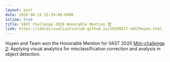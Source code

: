 ```yaml
---
layout: post
date: 2020-08-15 15:59:00-0400
inline: true
title: VAST Challenge 2020 Honorable Mention 🏆
link: https://idatavisualizationlab.github.io/20200817-VASTHuyen.html
---
```


Huyen and Team won the Honorable Mention for VAST 2020 [Mini-challenge 2](https://vast-challenge.github.io/2020/MC2.html): Applying visual 
analytics for misclassification correction and analysis in object detection.<br>



